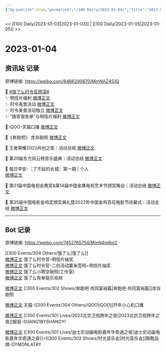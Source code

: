 ```yaml
---
{"dg-publish":true,"permalink":"/100 Daily/2023-01-04/","title":"2023-01-04","created":"2023-01-05T00:28:57.000+08:00","updated":"2023-02-26T00:50:20.000+08:00"}
---
```



<< [[100 Daily/2023-01-03\|2023-01-03]] | [[100 Daily/2023-01-05\|2023-01-05]] >>

# 2023-01-04

## 资讯站 记录

原博链接: https://weibo.com/6466290670/MmNAZ4S1Q

🌟 [#饿了么时令官周深#](https://s.weibo.com/weibo?q=%23%E9%A5%BF%E4%BA%86%E4%B9%88%E6%97%B6%E4%BB%A4%E5%AE%98%E5%91%A8%E6%B7%B1%23)  
✨ 明信片福利 [微博正文](https://m.weibo.cn/6466290670/4854129505601686)  
✨ 时令美食活动 [微博正文](https://m.weibo.cn/6466290670/4854147218415115)  
✨ 时令美食活动独立 [微博正文](https://m.weibo.cn/6466290670/4854156085431793)  
✨ “猜答案免单”与明信片福利 [微博正文](https://m.weibo.cn/6466290670/4854328164353879)

🌟 iQOO-天猫口播 [微博正文](https://m.weibo.cn/6466290670/4854129288021661)

🌟《奔跑吧》 库存剧照 [微博正文](https://m.weibo.cn/6466290670/4854167418441286)

🌟 王者荣耀2022共创之夜｜活动总结 [微博正文](https://m.weibo.cn/6466290670/4854246632326538)

🌟 第29届东方风云榜音乐盛典｜活动总结 [微博正文](https://m.weibo.cn/6466290670/4854258165359830)

🌟 每日早安-〖了不起的长城〗第一期 | 个人  
[微博正文](https://m.weibo.cn/6466290670/4854108042821971)

🌟 第31届中国电视金鹰奖&第14届中国金鹰电视艺术节颁奖晚会｜活动总结 [微博正文](https://m.weibo.cn/6466290670/4854159087765181)

🌟 第35届中国电影金鸡奖颁奖典礼暨2022年中国金鸡百花电影节闭幕式｜活动总结 [微博正文](https://m.weibo.cn/6466290670/4854256211594057)

---
## Bot 记录

原博链接: https://weibo.com/7452765754/MmN4m8xt2

[[300 Events/304 Others/饿了么\|饿了么]]  
[微博正文](https://m.weibo.cn/7756461320/4854113226983634) 饿了么时令官-明信片抽奖  
[微博正文](https://m.weibo.cn/7756461320/4854149977737504) 饿了么时令官-二创活动赢亲签照+明信片抽奖  
[微博正文](https://m.weibo.cn/7478855230/4854145276184357) 饿了么小寒空碗照(工作室)  
[微博正文](https://m.weibo.cn/1282440983/4854309155772176) 饿了么免单提示视频

[微博正文](https://m.weibo.cn/5242381821/4854157997516160) [[300 Events/302 Shows/奔跑吧·共同富裕篇\|奔跑吧·共同富裕篇]]库存剧照

[微博正文](https://m.weibo.cn/3318632542/4854127333743824) 天猫-[[300 Events/304 Others/iQOO\|iQOO]]开年小心机口播

[微博正文](https://m.weibo.cn/5374347499/4854197436287458) [[300 Events/301 Lives/2023北京卫视跨年之夜\|2023北京卫视跨年之夜]]服装-SGANG1BYSHANGYI

[微博正文](https://m.weibo.cn/7333990694/4854281985857502) [[300 Events/301 Lives/迪士尼动画电影嘉年华奇遇之夜\|迪士尼动画电影嘉年华奇遇之夜]]+[[300 Events/302 Shows/时光音乐会\|时光音乐会]]鞋靴品牌-DYMONLATRY
